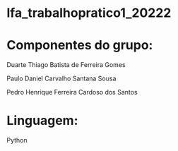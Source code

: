 # lfa_trabalhopratico1_20222

# Componentes do grupo:
Duarte Thiago Batista de Ferreira Gomes

Paulo Daniel Carvalho Santana Sousa

Pedro Henrique Ferreira Cardoso dos Santos

# Linguagem:
Python
